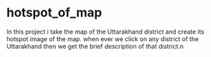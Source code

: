 # hotspot_of_map
In this project i take the map of the Uttarakhand district and create its hotspot image of the map. when ever we click on any district of the Uttarakhand then we get the brief description of that district.n
